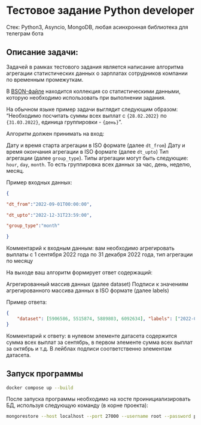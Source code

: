# Тестовое задание Python developer

Стек: Python3, Asyncio, MongoDB, любая асинхронная библиотека для телеграм бота


## Описание задачи:

Задачей в рамках тестового задания является написание алгоритма агрегации статистических данных о зарплатах сотрудников компании по временным промежуткам.

В [BSON-файле](./sample_collection.bson) находится коллекция со статистическими данными, которую необходимо использовать при выполнении задания.


На обычном языке пример задачи выглядит следующим образом: “Необходимо посчитать суммы всех выплат с `{28.02.2022}` по `{31.03.2022}`, единица группировки - `{день}`”.


Алгоритм должен принимать на вход:

Дату и время старта агрегации в ISO формате (далее `dt_from`)
Дату и время окончания агрегации в ISO формате (далее `dt_upto`)
Тип агрегации (далее `group_type`). Типы агрегации могут быть следующие: `hour`, `day`, `month`. То есть группировка всех данных за час, день, неделю, месяц.

Пример входных данных:

```json
{

"dt_from":"2022-09-01T00:00:00",

"dt_upto":"2022-12-31T23:59:00",

"group_type":"month"

}
```


Комментарий к входным данным: вам необходимо агрегировать выплаты с 1 сентября 2022 года по 31 декабря 2022 года, тип агрегации по месяцу

На выходе ваш алгоритм формирует ответ содержащий:

Агрегированный массив данных (далее dataset)
Подписи к значениям агрегированного массива данных в ISO формате (далее labels)

Пример ответа:

```json
{
    "dataset": [5906586, 5515874, 5889803, 6092634], "labels": ["2022-09-01T00:00:00", "2022-10-01T00:00:00", "2022-11-01T00:00:00", "2022-12-01T00:00:00"]
}
```


Комментарий к ответу: в нулевом элементе датасета содержится сумма всех выплат за сентябрь, в первом элементе сумма всех выплат за октябрь и т.д. В лейблах подписи соответственно элементам датасета.

## Запуск программы

```bash
docker compose up --build
```
После запуска программы необходимо на хосте проинициализировать БД, используя следующую команду (в корне проекта):
```bash
mongorestore --host localhost --port 27000 --username root --password pass  sample_collection.bson
```